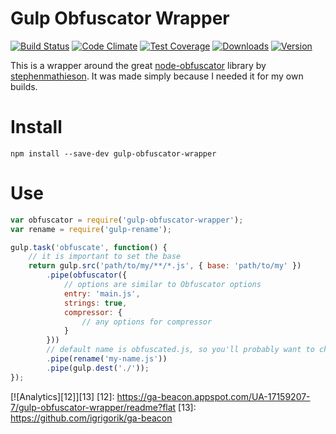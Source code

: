 # Gulp Obfuscator Wrapper

[![Build Status](https://travis-ci.org/catdad/gulp-obfuscator-wrapper.svg?branch=master)](https://travis-ci.org/catdad/gulp-obfuscator-wrapper)
[![Code Climate](https://codeclimate.com/github/catdad/gulp-obfuscator-wrapper/badges/gpa.svg)](https://codeclimate.com/github/catdad/gulp-obfuscator-wrapper)
[![Test Coverage](https://codeclimate.com/github/catdad/gulp-obfuscator-wrapper/badges/coverage.svg)](https://codeclimate.com/github/catdad/gulp-obfuscator-wrapper/coverage)
[![Downloads][7]][8] [![Version][9]][8]

[7]: https://img.shields.io/npm/dm/gulp-obfuscator-wrapper.svg
[8]: https://www.npmjs.com/package/gulp-obfuscator-wrapper
[9]: https://img.shields.io/npm/v/gulp-obfuscator-wrapper.svg

This is a wrapper around the great [node-obfuscator](https://github.com/stephenmathieson/node-obfuscator) library by [stephenmathieson](https://github.com/stephenmathieson). It was made simply because I needed it for my own builds.

# Install

    npm install --save-dev gulp-obfuscator-wrapper
    
# Use

```javascript
var obfuscator = require('gulp-obfuscator-wrapper');
var rename = require('gulp-rename');

gulp.task('obfuscate', function() {
    // it is important to set the base
    return gulp.src('path/to/my/**/*.js', { base: 'path/to/my' })
        .pipe(obfuscator({
            // options are similar to Obfuscator options
            entry: 'main.js',
            strings: true,
            compressor: {
                // any options for compressor
            }
        }))
        // default name is obfuscated.js, so you'll probably want to change it
        .pipe(rename('my-name.js'))
        .pipe(gulp.dest('./'));
});
```
[![Analytics][12]][13]
[12]: https://ga-beacon.appspot.com/UA-17159207-7/gulp-obfuscator-wrapper/readme?flat
[13]: https://github.com/igrigorik/ga-beacon
